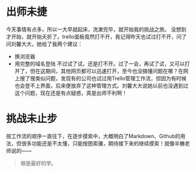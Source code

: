 # 出师未捷
今天事情有点多，所以一大早就起床，洗漱完毕，就开始我的挑战之旅。
没想到才开始，就开始夭折了。trello面板竟然打不开，我记得昨天也试过打不开，问了问刘馨大大，她给了我两个建议：
- 换浏览器
- 用完整的域名登陆
 不过试了试，还是打不开。过了一会，再试了试，又可以打开了，但在这期间，其他网页都可以迅速打开，至今也没搞懂问题在哪？在网上搜了搜类似问题，发现有的公司也试过用Trello管理工作流，但因为有时候也会登不上界面，后来便放弃了这种管理方式。刘馨大大说她以前也没遇到过这个问题，现在还是有点疑惑，真是出师不利啊！

# 挑战未止步
按工作流的顺序一直往下，在逐步摸索中，大概明白了Markdown、Github的用法，但很多功能还是不太懂，只能按图索骥，期待接下来的继续摸索！就像半撇老师说的——
>做是最好的学。
